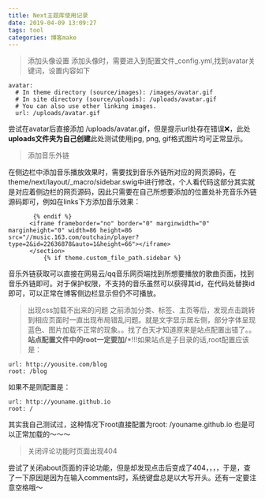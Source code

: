 ```yaml
---
title: Next主题库使用记录
date: 2019-04-09 13:09:27
tags: tool
categories: 博客make
---
```

>添加头像设置
添加头像时，需要进入到配置文件_config.yml,找到avatar关键词，设置内容如下
```
avatar: 
  # In theme directory (source/images): /images/avatar.gif
  # In site directory (source/uploads): /uploads/avatar.gif
  # You can also use other linking images.
  url: /uploads/avatar.gif
```
尝试在avatar后直接添加 /uploads/avatar.gif，但是提示url处存在错误❌，此处**uploads文件夹为自己创建**此处测试使用jpg, png, gif格式图片均可正常显示。
<!-- more -->
>添加音乐外链

在侧边栏中添加音乐播放效果时，需要找到音乐外链所对应的网页源码，在theme/next/layout/_macro/sidebar.swig中进行修改，个人看代码这部分其实就是对应着侧边栏的网页源码，因此只需要在自己所想要添加的位置处补充音乐外链源码即可，例如在links下方添加音乐效果：
```
       {% endif %}
      <iframe frameborder="no" border="0" marginwidth="0" marginheight="0" width=86 height=86 src="//music.163.com/outchain/player?type=2&id=22636878&auto=1&height=66"></iframe>
      </section>
          {% if theme.custom_file_path.sidebar %}
```
音乐外链获取可以直接在网易云/qq音乐网页端找到所想要播放的歌曲页面，找到音乐外链即可。对于保护权限，不支持的音乐虽然可以获得其id，在代码处替换id即可，可以正常在博客侧边栏显示但仍不可播放。

>出现css加载不出来的问题
之前添加分类、标签、主页等后，发现点击跳转到相应页面时一直出现布局错乱问题。就是文字显示居左侧，部分字体呈现蓝色、图片加载不正常的现象。。找了白天才知道原来是站点配置出错了。。**站点配置文件中的root一定要加/***!!!如果站点是子目录的话,root配置应该是：
```
url: http://yousite.com/blog
root: /blog 
```
如果不是则配置是：
```
url: http://youname.github.io
root: /
```
其实我自己测试过，这种情况下root直接配置为root: /youname.github.io  也是可以正常加载的～～～ 

>关闭评论功能时页面出现404

尝试了关闭about页面的评论功能，但是却发现点击后变成了404，，，，于是，查了一下原因是因为在输入comments时，系统键盘总是以大写开头。还有一定要注意空格哦～

